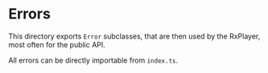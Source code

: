 # Errors

This directory exports `Error` subclasses, that are then used by the RxPlayer,
most often for the public API.

All errors can be directly importable from `index.ts`.
